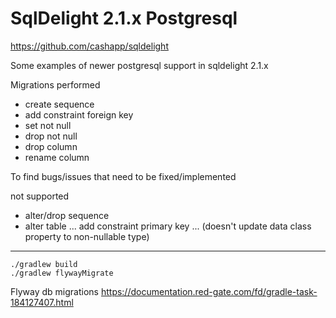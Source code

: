# SqlDelight 2.1.x Postgresql

https://github.com/cashapp/sqldelight

Some examples of newer postgresql support in sqldelight 2.1.x

Migrations performed
* create sequence
* add constraint foreign key
* set not null
* drop not null
* drop column
* rename column

To find bugs/issues that need to be fixed/implemented

not supported
* alter/drop sequence
* alter table ... add constraint primary key ... (doesn't update data class property to non-nullable type)
----

```shell
./gradlew build
./gradlew flywayMigrate
```

Flyway db migrations
https://documentation.red-gate.com/fd/gradle-task-184127407.html
